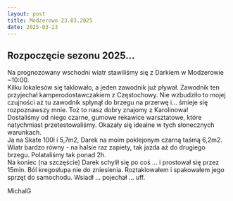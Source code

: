 ```yaml
---
layout: post
title: Modzerowo 23.03.2025
date: 2025-03-23
---
```


## Rozpoczęcie sezonu 2025...  

Na prognozowany wschodni wiatr stawiliśmy się z Darkiem w Modzerowie ~10:00.  
Kilku lokalesów się taklowało, a jeden zawodnik już pływał. 
Zawodnik ten przyjechał kamperodostawczakiem z Częstochowy. 
Nie wzbudziło to mojej czujności aż tu zawodnik spłynął do brzegu na przerwę i... 
śmieje się rozpoznawszy mnie. Toż to nasz dobry znajomy z Karolinowa!  
Dostaliśmy od niego czarne, gumowe rekawice warsztatowe, które natychmiast przetestowaliśmy. 
Okazały się idealne w tych słonecznych warunkach.  
Ja na Skate 100l i 5,7m2, Darek na moim poklejonym czarną taśmą 6,2m2. 
Wiatr bardzo równy - na halsie raz zapiety, tak jazda aż do drugiego brzegu. 
Polataliśmy tak ponad 2h.  
Na koniec (na szczęście) Darek schylił się po coś ... i prostował się przez 15min. 
Ból kregosłupa nie do zniesienia. Roztaklowałem i spakowałem jego sprzęt do samochodu. 
Wsiadł ... pojechał ... uff.

MichalG

